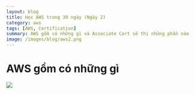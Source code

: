 ```yaml
---
layout: blog
title: Học AWS trong 30 ngày (Ngày 2)
category: aws
tags: [AWS, Certification]
summary: AWS gồm có những gì và Associate Cert sẽ thi những phần nào
image: /images/blog/aws2.png
---
```


# AWS gồm có những gì

![](E:\WebProjects\Tokyoshare\images\blog\aws8.png)